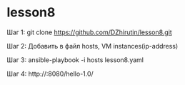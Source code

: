 # lesson8

Шаг 1:
    git clone https://github.com/DZhirutin/lesson8.git

Шаг 2:
    Добавить в файл hosts, VM instances(ip-address)

Шаг 3:
    ansible-playbook -i hosts lesson8.yaml 

Шаг 4:
    http://<ip-address instances>:8080/hello-1.0/